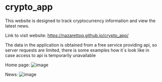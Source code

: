 # crypto_app
This website is designed to track cryptocurrency information and view the latest news.



Link to visit website: https://nazarettoq.github.io/crypto_app/

The data in the application is obtained from a free service providing api, so server requests are limited, there is some examples how it`s look like in case access to api is temporarily unavailable

Home page:
![image](https://user-images.githubusercontent.com/51248691/141106708-2d494f23-2cbc-4c40-83b3-981398992e30.png)

News:
![image](https://user-images.githubusercontent.com/51248691/141106754-78749755-d8b5-4262-84bf-faf7645aa689.png)

